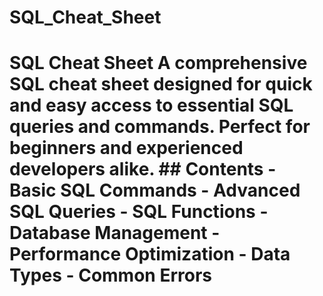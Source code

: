 # SQL_Cheat_Sheet
# SQL Cheat Sheet  A comprehensive SQL cheat sheet designed for quick and easy access to essential SQL queries and commands. Perfect for beginners and experienced developers alike.  ## Contents - Basic SQL Commands - Advanced SQL Queries - SQL Functions - Database Management - Performance Optimization - Data Types - Common Errors  
